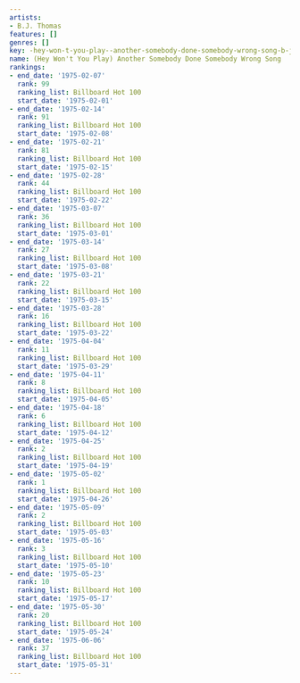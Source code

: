 ```yaml
---
artists:
- B.J. Thomas
features: []
genres: []
key: -hey-won-t-you-play--another-somebody-done-somebody-wrong-song-b-j--thomas
name: (Hey Won't You Play) Another Somebody Done Somebody Wrong Song
rankings:
- end_date: '1975-02-07'
  rank: 99
  ranking_list: Billboard Hot 100
  start_date: '1975-02-01'
- end_date: '1975-02-14'
  rank: 91
  ranking_list: Billboard Hot 100
  start_date: '1975-02-08'
- end_date: '1975-02-21'
  rank: 81
  ranking_list: Billboard Hot 100
  start_date: '1975-02-15'
- end_date: '1975-02-28'
  rank: 44
  ranking_list: Billboard Hot 100
  start_date: '1975-02-22'
- end_date: '1975-03-07'
  rank: 36
  ranking_list: Billboard Hot 100
  start_date: '1975-03-01'
- end_date: '1975-03-14'
  rank: 27
  ranking_list: Billboard Hot 100
  start_date: '1975-03-08'
- end_date: '1975-03-21'
  rank: 22
  ranking_list: Billboard Hot 100
  start_date: '1975-03-15'
- end_date: '1975-03-28'
  rank: 16
  ranking_list: Billboard Hot 100
  start_date: '1975-03-22'
- end_date: '1975-04-04'
  rank: 11
  ranking_list: Billboard Hot 100
  start_date: '1975-03-29'
- end_date: '1975-04-11'
  rank: 8
  ranking_list: Billboard Hot 100
  start_date: '1975-04-05'
- end_date: '1975-04-18'
  rank: 6
  ranking_list: Billboard Hot 100
  start_date: '1975-04-12'
- end_date: '1975-04-25'
  rank: 2
  ranking_list: Billboard Hot 100
  start_date: '1975-04-19'
- end_date: '1975-05-02'
  rank: 1
  ranking_list: Billboard Hot 100
  start_date: '1975-04-26'
- end_date: '1975-05-09'
  rank: 2
  ranking_list: Billboard Hot 100
  start_date: '1975-05-03'
- end_date: '1975-05-16'
  rank: 3
  ranking_list: Billboard Hot 100
  start_date: '1975-05-10'
- end_date: '1975-05-23'
  rank: 10
  ranking_list: Billboard Hot 100
  start_date: '1975-05-17'
- end_date: '1975-05-30'
  rank: 20
  ranking_list: Billboard Hot 100
  start_date: '1975-05-24'
- end_date: '1975-06-06'
  rank: 37
  ranking_list: Billboard Hot 100
  start_date: '1975-05-31'
---
```


